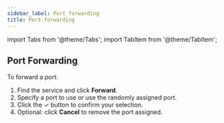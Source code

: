 ```yaml
---
sidebar_label: Port forwarding
title: Port forwarding
---
```


import Tabs from '@theme/Tabs';
import TabItem from '@theme/TabItem';

## Port Forwarding

To forward a port:

1. Find the service and click **Forward**.
1. Specify a port to use or use the randomly assigned port.
1. Click the &check; button to confirm your selection.
1. Optional: click **Cancel** to remove the port assigned.
